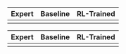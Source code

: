 <!--
<table>
    <tr>
      <td>1</td>
      <th><audio controls autoplay>
        <source src="https://github.com/eric551130/MusicDemo/raw/refs/heads/main/WAV_1111/song_1_0.88713.wav"
        type="audio/mpeg">
       </audio></th>
    </tr>
    <tr>
      <td>2</td>
      <td><audio controls autoplay>
        <source src="https://github.com/eric551130/MusicDemo/raw/refs/heads/main/WAV_1111/song_2_0.86003.wav"
        type="audio/mpeg">
       </audio></td>
    </tr>
    <tr>
      <td>3</td>
      <th><audio controls autoplay>
        <source src="https://github.com/eric551130/MusicDemo/raw/refs/heads/main/WAV_1111/song_3_0.92767.wav"
        type="audio/mpeg">
       </audio></th>   
    </tr>  
    <tr>
        <td>4</td>
      <td><audio controls autoplay>
        <source src="https://github.com/eric551130/MusicDemo/raw/refs/heads/main/WAV_1111/song_4_0.89385.wav"
        type="audio/mpeg">
       </audio></td>
    </tr>
    <tr>
        <td>5</td>
      <td><audio controls autoplay>
        <source src="https://github.com/eric551130/MusicDemo/raw/refs/heads/main/WAV_1111/song_5_0.83701.wav"
        type="audio/mpeg">
       </audio></td>
    </tr>
</table>
-->

<table>
  <thead>
    <tr>
      <th>Expert</th>
      <th>Baseline</th>
      <th>RL-Trained</th>
    </tr>
  </thead>
  <tbody>
    <tr>
        <td>
          <div>
            <midi-visualizer 
              type="piano-roll" 
              src="https://github.com/eric551130/MusicDemo/raw/refs/heads/main/WAV_1111/song_1_0.88713.wav"
              id="mainVisualizer1">
            </midi-visualizer>
            <midi-player 
              src="https://github.com/eric551130/MusicDemo/raw/refs/heads/main/WAV_1111/song_1_0.88713.wav" 
              sound-font visualizer="#mainVisualizer1">
            </midi-player>
          </div>
        </td>
        <td>
          <div>
            <midi-visualizer 
              type="piano-roll" 
              id="mainVisualizer2" 
              src="https://github.com/eric551130/MusicDemo/raw/refs/heads/main/WAV_1111/song_1_0.88713.wav">
            </midi-visualizer>
            <midi-player 
              src="https://github.com/eric551130/MusicDemo/raw/refs/heads/main/WAV_1111/song_1_0.88713.wav" sound-font visualizer="#mainVisualizer2">
            </midi-player>
          </div>        
        </td>
        <td>
          <div>
            <midi-visualizer 
              type="piano-roll" 
              id="mainVisualizer3" 
              src="https://github.com/eric551130/MusicDemo/raw/refs/heads/main/WAV_1111/song_1_0.88713.wav">
            </midi-visualizer>
            <midi-player 
              src="https://github.com/eric551130/MusicDemo/raw/refs/heads/main/WAV_1111/song_1_0.88713.wav" sound-font visualizer="#mainVisualizer3">
            </midi-player>
          </div>         
        </td>
    </tr>
  </tbody>
</table>

<table>
  <thead>
    <tr>
      <th>Expert</th>
      <th>Baseline</th>
      <th>RL-Trained</th>
    </tr>
  </thead>
  <tbody>
    <tr>
        <td>
          <div>
            <midi-visualizer 
              type="piano-roll" 
              src="https://github.com/eric551130/MusicDemo/raw/refs/heads/main/WAV_1111/song_1_0.88713.wav"
              id="mainVisualizer4">
            </midi-visualizer>
            <midi-player 
              src="https://github.com/eric551130/MusicDemo/raw/refs/heads/main/WAV_1111/song_1_0.88713.wav" 
              sound-font visualizer="#mainVisualizer4">
            </midi-player>
          </div>
        </td>
        <td>
          <div>
            <midi-visualizer 
              type="piano-roll" 
              id="mainVisualizer5" 
              src="https://github.com/eric551130/MusicDemo/raw/refs/heads/main/WAV_1111/song_1_0.88713.wav">
            </midi-visualizer>
            <midi-player 
              src="https://github.com/eric551130/MusicDemo/raw/refs/heads/main/WAV_1111/song_1_0.88713.wav" sound-font visualizer="#mainVisualizer5">
            </midi-player>
          </div>        
        </td>
        <td>
          <div>
            <midi-visualizer 
              type="piano-roll" 
              id="mainVisualizer6" 
              src="https://github.com/eric551130/MusicDemo/raw/refs/heads/main/WAV_1111/song_1_0.88713.wav">
            </midi-visualizer>
            <midi-player 
              src="https://github.com/eric551130/MusicDemo/raw/refs/heads/main/WAV_1111/song_1_0.88713.wav" sound-font visualizer="#mainVisualizer6">
            </midi-player>
          </div>         
        </td>
    </tr>
  </tbody>
</table>

<script src="https://cdn.jsdelivr.net/combine/npm/tone@14.7.58,npm/@magenta/music@1.23.1/es6/core.js,npm/focus-visible@5,npm/html-midi-player@1.4.0"></script>

